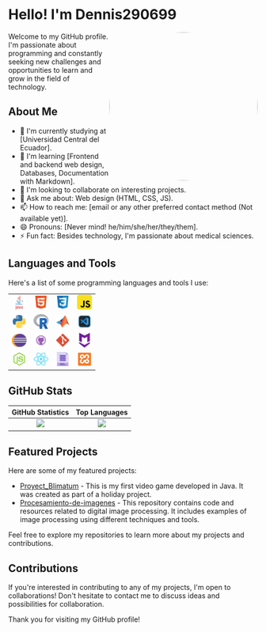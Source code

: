 # Hello! I'm Dennis290699

<img src="https://github.com/Dennis290699.png" align="right" width="300" height="300" style="border-radius: 50%;">

Welcome to my GitHub profile. I'm passionate about programming and constantly seeking new challenges and opportunities to learn and grow in the field of technology.

## About Me

- 🔭 I'm currently studying at [Universidad Central del Ecuador].
- 🌱 I'm learning [Frontend and backend web design, Databases, Documentation with Markdown].
- 👯 I'm looking to collaborate on interesting projects.
- 💬 Ask me about: Web design (HTML, CSS, JS).
- 📫 How to reach me: [email or any other preferred contact method (Not available yet)].
- 😄 Pronouns: [Never mind! he/him/she/her/they/them].
- ⚡ Fun fact: Besides technology, I'm passionate about medical sciences.

## Languages and Tools

Here's a list of some programming languages and tools I use:

| | | | |
|:---:|:---:|:---:|:---:|
| <img src="./assets/java.png" width="30" height="30"> | <img src="./assets/html.png" width="30" height="30"> | <img src="./assets/css.png" width="30" height="30"> | <img src="./assets/javascript.png" width="30" height="30"> |
| <img src="./assets/python.png" width="30" height="30"> | <img src="./assets/r.png" width="30" height="30"> | <img src="./assets/matlab.png" width="30" height="30"> | <img src="./assets/VS.png" width="30" height="30"> |
| <img src="./assets/eclipse.png" width="30" height="30"> | <img src="./assets/github.png" width="30" height="30"> | <img src="./assets/git.png" width="30" height="30"> | <img src="./assets/markdown.png" width="30" height="30"> |
| <img src="./assets/nodejs.png" width="30" height="30"> | <img src="./assets/react.png" width="30" height="30"> | <img src="./assets/sql.png" width="30" height="30"> | <img src="./assets/xampp.png" width="30" height="30"> |

## GitHub Stats

| <div align="center">GitHub Statistics</div> | <div align="center">Top Languages</div> |
|---|---|
| <div align="center"><img src="https://github-readme-stats.vercel.app/api?username=Dennis290699&show_icons=true"></div> | <div align="center"><img src="https://github-readme-stats.vercel.app/api/top-langs/?username=Dennis290699&langs_count=6&layout=compact"></div> |

## Featured Projects

Here are some of my featured projects:

- [Proyect_Blimatum](https://github.com/Dennis290699/Proyect_Blimatum) - This is my first video game developed in Java. It was created as part of a holiday project.
- [Procesamiento-de-imagenes](https://github.com/Dennis290699/Procesamiento-de-imagenes) - This repository contains code and resources related to digital image processing. It includes examples of image processing using different techniques and tools.

Feel free to explore my repositories to learn more about my projects and contributions.

## Contributions

If you're interested in contributing to any of my projects, I'm open to collaborations! Don't hesitate to contact me to discuss ideas and possibilities for collaboration.

Thank you for visiting my GitHub profile!
